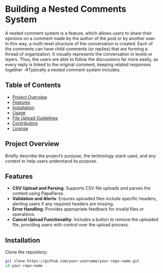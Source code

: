 # Building a Nested Comments System

A nested comment system is a feature, which allows users to share their opinions on a comment made by the author of the post or by another user. In this way, a multi-level structure of the conversation is created. Each of the comments can have child comments (or replies) that are forming a thread of organization. It visually represents the conversation in levels or layers. Thus, the users are able to follow the discussions far more easily, as every reply is linked to the original comment, keeping related responses together
-#Typically a nested comment system includes:


## Table of Contents

- [Project Overview](#project-overview)
- [Features](#features)
- [Installation](#installation)
- [Usage](#usage)
- [File Upload Guidelines](#file-upload-guidelines)
- [Contributing](#contributing)
- [License](#license)

## Project Overview

Briefly describe the project’s purpose, the technology stack used, and any context to help users understand its purpose.

## Features

- **CSV Upload and Parsing**: Supports CSV file uploads and parses the content using PapaParse.
- **Validation and Alerts**: Ensures uploaded files include specific headers, alerting users if any required headers are missing.
- **Error Handling**: Provides appropriate feedback for invalid files or operations.
- **Cancel Upload Functionality**: Includes a button to remove the uploaded file, providing users with control over the upload process.

## Installation

Clone the repository:

```bash
git clone https://github.com/your-username/your-repo-name.git
cd your-repo-name
